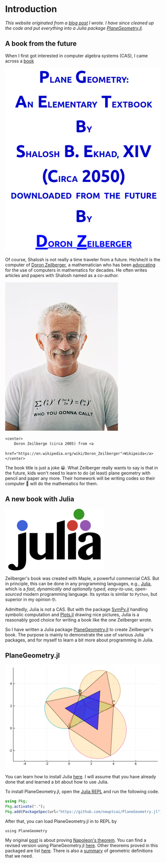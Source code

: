 # Introduction

*This website originated from a [blog
post](https://newptcai.github.io/euclidean-plane-geometry-with-julia.html) I wrote. I have since
cleaned up the code and put everything into a Julia package
[PlaneGeometry.jl](https://github.com/newptcai/PlaneGeometry.jl).*

## A book from the future

When I first got interested in computer algebra systems (CAS), I came across a
[book](https://sites.math.rutgers.edu/~zeilberg/GT.html)

![PLANE GEOMETRY: AN ELEMENTARY TEXTBOOK BY SHALOSH B. EKHAD](assets/book.png)


Of course, Shalosh is not really a time traveler from a future. He/she/it is the computer of [Doron
Zeilberger](https://sites.math.rutgers.edu/~zeilberg/), a mathematician who has been
[advocating](https://sites.math.rutgers.edu/~zeilberg/OPINIONS.html) for the use of computers in
mathematics for decades. He often writes articles and papers with Shalosh named as a co-author.

![Doron Zeilberger](assets/Doron_Zeilberger_(circa_2005).jpg)
```@raw html
<center>
    Doron Zeilberge (circa 2005) from <a
    href="https://en.wikipedia.org/wiki/Doron_Zeilberger">Wikipeida</a>
</center>
```

The book title is just a joke 😀️. What Zeilberger really wants to say is that in the future, kids
won't need to learn to do (at least) plane geometry with pencil and paper any more. Their homework
will be writing codes so their computer 🤖️ will do the mathematics for them.

## A new book with Julia

![Julia](assets/julia-logo-color.png)

Zeilberger's book was created with Maple, a powerful commercial CAS. But in principle, this can be done
in any programming languages, e.g., [Julia](https://julialang.org/), which is a *fast,
dynamically and optionally typed, easy-to-use, open-sourced* modern programming language. Its syntax is
similar to `Python`, but superior in my opinion 🤓️.  

Admittedly, Julia is not a CAS. But with the
package [SymPy.jl](https://github.com/JuliaPy/SymPy.jl) handling symbolic computation and
[Plots.jl](https://github.com/JuliaPlots/Plots.jl) drawing nice pictures, Julia is a reasonably
good choice for writing a book like the one Zeilberger wrote.

So I have written a Julia package [PlaneGeometry.jl](https://github.com/newptcai/PlaneGeometry.jl)
to create Zeilberger's book. The purpose is mainly to demonstrate the use of various
Julia packages, and for myself to learn a bit more about programming in Julia.

## PlaneGeometry.jl

![PlaneGeometry](assets/PlaneGeometry.svg)

You can learn how to install Julia [here](https://julialang.org/downloads/). I will assume that you
have already done that and learned a bit about how to use Julia.

To install PlaneGeometry.jl, open the [Julia REPL](https://docs.julialang.org/en/v1/stdlib/REPL/) and run the following
code.

```julia
using Pkg; 
Pkg.activate("."); 
Pkg.add(PackageSpec(url="https://github.com/newptcai/PlaneGeometry.jl"))
```

After that, you can load PlaneGeometry.jl in to REPL by

```julia:./using
using PlaneGeometry
```

My original [post](https://newptcai.github.io/euclidean-plane-geometry-with-julia.html) is about
proving [Napoleon's theorem](https://en.wikipedia.org/wiki/Napoleon%27s_theorem). You can find a
revised version using PlaneGeometry.jl [here](theorem/Napoleon.md).  Other theorems proved in this
packaged are list [here](theorem/index.md).  There is also a [summary](definition/index.md) of
geometric definitions that we need.
